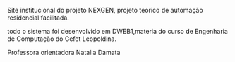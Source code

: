 Site institucional do projeto NEXGEN, projeto teorico de automação residencial facilitada.

todo o sistema foi desenvolvido em DWEB1,materia do curso de Engenharia de Computação do Cefet Leopoldina.

Professora orientadora Natalia Damata
